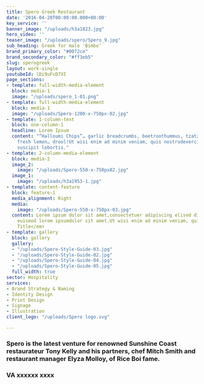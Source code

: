```yaml
---
title: Spero Greek Restaurant
date: '2016-04-20T00:00:00.000+00:00'
key_service: ''
banner_image: "/uploads/h3a1823.jpg"
hero_video: ''
teaser_image: "/uploads/spero/Spero_9.jpg"
sub_heading: Greek for male 'Bimbo’
brand_primary_color: "#0072ce"
brand_secondary_color: "#ff3eb5"
slug: sperogreek
layout: work-single
youtubeId: lDi9uFcD7XI
page_sections:
- template: full-width-media-element
  block: media-1
  image: "/uploads/spero_1-01.png"
- template: full-width-media-element
  block: media-1
  image: "/uploads/Spero-1200-x-750px-02.jpg"
- template: 1-column-text
  block: one-column-1
  headline: Lorem Ipsum
  content: "“Halloumi Chips”… garlic breadcrumbs, beetroothummus, tzatziki, parsley,
    fresh lemon… drool!Ut wisi enim ad minim veniam, quis nostrudexerci tation ullamcorper
    suscipit lobortis."
- template: 2-column-media-element
  block: media-2
  image_2:
    image: "/uploads/Spero-550-x-750px02.jpg"
  image_1:
    image: "/uploads/h3a1953-1.jpg"
- template: content-feature
  block: feature-1
  media_alignment: Right
  media:
    image: "/uploads/Spero-550-x-750px-03.jpg"
  content: Lorem ipsum dolor sit amet,consectetuer adipiscing elised diamnonummy nibh
    euismod lorem ipsumdolor sit amet.Ut wisi enim ad minim veniam, quisnostrud exercitation.’<em><br><br>Name,
    Title</em>
- template: gallery
  block: gallery
  gallery:
  - "/uploads/Spero-Style-Guide-03.jpg"
  - "/uploads/Spero-Style-Guide-02.jpg"
  - "/uploads/Spero-Style-Guide-04.jpg"
  - "/uploads/Spero-Style-Guide-05.jpg"
  full_width: true
sector: Hospitality
services:
- Brand Strategy & Naming
- Identity Design
- Print Design
- Signage
- Illustration
client_logo: "/uploads/Spero logo.svg"

---
```

### Spero is the latest venture for renowned Sunshine Coast restaurateur Tony Kelly and his partners, chef Mitch Smith and restaurant manager Elyza Molloy, of Rice Boi fame. 

### VA xxxxxx xxxx